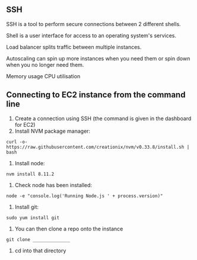 ## SSH

SSH is a tool to perform secure connections between 2 different shells.

Shell is a user interface for access to an operating system's services.

Load balancer splits traffic between multiple instances.

Autoscaling can spin up more instances when you need them or spin down when you no longer need them.

Memory usage
CPU utilisation

## Connecting to EC2 instance from the command line

1.  Create a connection using SSH (the command is given in the dashboard for EC2)
1.  Install NVM package manager:
  ```
  curl -o- https://raw.githubusercontent.com/creationix/nvm/v0.33.8/install.sh | bash
  ```
1.  Install node:
  ```
  nvm install 8.11.2
  ```
1.  Check node has been installed:
  ```
  node -e "console.log('Running Node.js ' + process.version)"
  ```
1. Install git:
  ```
  sudo yum install git
  ```
1. You can then clone a repo onto the instance
  ```
  git clone ______________
  ```
1. cd into that directory
